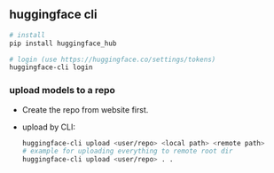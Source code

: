 ## huggingface cli

```bash
# install
pip install huggingface_hub

# login (use https://huggingface.co/settings/tokens)
huggingface-cli login
```

### upload models to a repo

* Create the repo from website first.

* upload by CLI:

  ```bash
  huggingface-cli upload <user/repo> <local path> <remote path>
  # example for uploading everything to remote root dir
  huggingface-cli upload <user/repo> . .
  ```

  